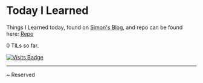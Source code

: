# Today I Learned

Things I Learned today, found on [Simon's Blog](https://simonwillison.net/2020/Apr/20/self-rewriting-readme/), and repo can be found here: <a href="https://github.com/jbranchaud/til">Repo</a>

0 TILs so far. 

[![Visits Badge](https://badges.pufler.dev/visits/crazyuploader/TIL)](https://badges.pufler.dev)

---

~ Reserved
